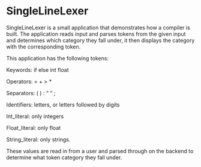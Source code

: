 # SingleLineLexer
SingleLineLexer is a small application that demonstrates how a compiler is built. The application reads input and parses tokens from the given input and determines which category they fall under, it then displays the category with the corresponding token. 

This application has the following tokens: 

Keywords: if	else	int	float	

Operators: =	+	>	*

Separators: (	)	:	“	“	;	


Identifiers: letters, or letters followed by digits


Int_literal: only integers


Float_literal: 	only float 


String_literal:	only strings.


These values are read in from a user and parsed through on the backend to determine what token category they fall under. 
